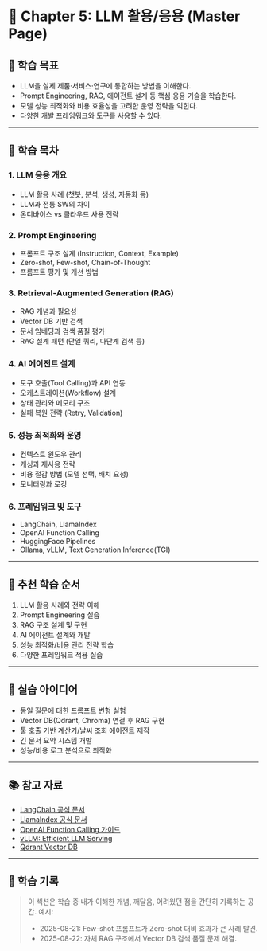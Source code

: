 # 📘 Chapter 5: LLM 활용/응용 (Master Page)

## 🎯 학습 목표
- LLM을 실제 제품·서비스·연구에 통합하는 방법을 이해한다.
- Prompt Engineering, RAG, 에이전트 설계 등 핵심 응용 기술을 학습한다.
- 모델 성능 최적화와 비용 효율성을 고려한 운영 전략을 익힌다.
- 다양한 개발 프레임워크와 도구를 사용할 수 있다.

---

## 📂 학습 목차

### 1. LLM 응용 개요
- LLM 활용 사례 (챗봇, 분석, 생성, 자동화 등)
- LLM과 전통 SW의 차이
- 온디바이스 vs 클라우드 사용 전략

### 2. Prompt Engineering
- 프롬프트 구조 설계 (Instruction, Context, Example)
- Zero-shot, Few-shot, Chain-of-Thought
- 프롬프트 평가 및 개선 방법

### 3. Retrieval-Augmented Generation (RAG)
- RAG 개념과 필요성
- Vector DB 기반 검색
- 문서 임베딩과 검색 품질 평가
- RAG 설계 패턴 (단일 쿼리, 다단계 검색 등)

### 4. AI 에이전트 설계
- 도구 호출(Tool Calling)과 API 연동
- 오케스트레이션(Workflow) 설계
- 상태 관리와 메모리 구조
- 실패 복원 전략 (Retry, Validation)

### 5. 성능 최적화와 운영
- 컨텍스트 윈도우 관리
- 캐싱과 재사용 전략
- 비용 절감 방법 (모델 선택, 배치 요청)
- 모니터링과 로깅

### 6. 프레임워크 및 도구
- LangChain, LlamaIndex
- OpenAI Function Calling
- HuggingFace Pipelines
- Ollama, vLLM, Text Generation Inference(TGI)

---

## 📅 추천 학습 순서
1. LLM 활용 사례와 전략 이해
2. Prompt Engineering 실습
3. RAG 구조 설계 및 구현
4. AI 에이전트 설계와 개발
5. 성능 최적화/비용 관리 전략 학습
6. 다양한 프레임워크 적용 실습

---

## 🧪 실습 아이디어
- 동일 질문에 대한 프롬프트 변형 실험
- Vector DB(Qdrant, Chroma) 연결 후 RAG 구현
- 툴 호출 기반 계산기/날씨 조회 에이전트 제작
- 긴 문서 요약 시스템 개발
- 성능/비용 로그 분석으로 최적화

---

## 📚 참고 자료
- [LangChain 공식 문서](https://python.langchain.com/docs/)
- [LlamaIndex 공식 문서](https://docs.llamaindex.ai/)
- [OpenAI Function Calling 가이드](https://platform.openai.com/docs/guides/function-calling)
- [vLLM: Efficient LLM Serving](https://vllm.ai/)
- [Qdrant Vector DB](https://qdrant.tech/)

---

## 📝 학습 기록
> 이 섹션은 학습 중 내가 이해한 개념, 깨달음, 어려웠던 점을 간단히 기록하는 공간.
> 예시:
> - 2025-08-21: Few-shot 프롬프트가 Zero-shot 대비 효과가 큰 사례 발견.
> - 2025-08-22: 자체 RAG 구조에서 Vector DB 검색 품질 문제 해결.
